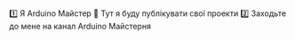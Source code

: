 1️⃣ Я Arduino Майстер
👀 Тут я буду публікувати свої проекти
2️⃣ Заходьте до мене на канал Arduino Майстерня

<!---
ArduinoMajster/ArduinoMajster is a ✨ special ✨ repository because its `README.md` (this file) appears on your GitHub profile.
You can click the Preview link to take a look at your changes.
--->
